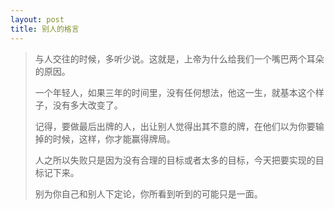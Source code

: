 ```yaml
---
layout: post
title: 别人的格言
---
```

> 与人交往的时候，多听少说。这就是，上帝为什么给我们一个嘴巴两个耳朵的原因。
> 
> 一个年轻人，如果三年的时间里，没有任何想法，他这一生，就基本这个样子，没有多大改变了。
> 
> 记得，要做最后出牌的人，出让别人觉得出其不意的牌，在他们以为你要输掉的时候，这样，你才能赢得牌局。
> 
> 人之所以失败只是因为没有合理的目标或者太多的目标，今天把要实现的目标记下来。
> 
> 别为你自己和别人下定论，你所看到听到的可能只是一面。